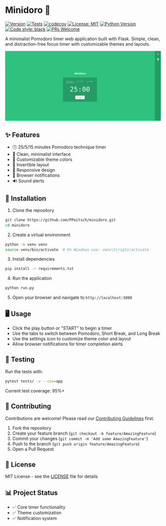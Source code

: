 # Minidoro 🍅

[![Version](https://img.shields.io/badge/version-1.0.0-blue.svg)](VERSION)
[![Tests](https://github.com/PPeitsch/minidoro/workflows/Test/badge.svg)](https://github.com/PPeitsch/minidoro/actions)
[![codecov](https://codecov.io/gh/PPeitsch/minidoro/graph/badge.svg?token=2EXsv64F24)](https://codecov.io/gh/PPeitsch/minidoro)
[![License: MIT](https://img.shields.io/badge/License-MIT-yellow.svg)](https://opensource.org/licenses/MIT)
[![Python Version](https://img.shields.io/badge/python-3.11-blue.svg)](https://www.python.org/downloads/)
[![Code style: black](https://img.shields.io/badge/code%20style-black-000000.svg)](https://github.com/psf/black)
[![PRs Welcome](https://img.shields.io/badge/PRs-welcome-brightgreen.svg)](https://makeapullrequest.com)

A minimalist Pomodoro timer web application built with Flask. Simple, clean, and distraction-free focus timer with customizable themes and layouts.

![Minidoro Screenshot](docs/images/app-screenshot.png)

## ✨ Features

- 🕒 25/5/15 minutes Pomodoro technique timer
- 🎨 Clean, minimalist interface
- 🎯 Customizable theme colors
- 🔄 Invertible layout
- 📱 Responsive design
- 🔔 Browser notifications
- 🔊 Sound alerts

## 🚀 Installation

1. Clone the repository
```bash
git clone https://github.com/PPeitsch/minidoro.git
cd minidoro
```

2. Create a virtual environment
```bash
python -m venv venv
source venv/bin/activate  # On Windows use: venv\Scripts\activate
```

3. Install dependencies
```bash
pip install -r requirements.txt
```

4. Run the application
```bash
python run.py
```

5. Open your browser and navigate to `http://localhost:5000`

## 🖥️ Usage

- Click the play button or "START" to begin a timer
- Use the tabs to switch between Pomodoro, Short Break, and Long Break
- Use the settings icon to customize theme color and layout
- Allow browser notifications for timer completion alerts

## 🧪 Testing

Run the tests with:
```bash
pytest tests/ -v --cov=app
```

Current test coverage: 95%+

## 🤝 Contributing

Contributions are welcome! Please read our [Contributing Guidelines](.github/CONTRIBUTING.md) first.

1. Fork the repository
2. Create your feature branch (`git checkout -b feature/AmazingFeature`)
3. Commit your changes (`git commit -m 'Add some AmazingFeature'`)
4. Push to the branch (`git push origin feature/AmazingFeature`)
5. Open a Pull Request

## 📝 License

MIT License - see the [LICENSE](LICENSE) file for details

## 📊 Project Status

- ✅ Core timer functionality
- ✅ Theme customization
- ✅ Notification system